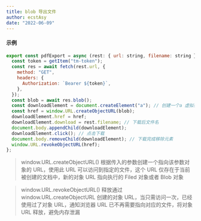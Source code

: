 ```yaml
---
title: blob 导出文件
author: ecstAsy
date: "2022-06-09"
---
```


#### 示例

```js
export const pdfExport = async (rest: { url: string, filename: string }) => {
  const token = getItem("tm-token");
  const res = await fetch(rest.url, {
    method: "GET",
    headers: {
      Authorization: `Bearer ${token}`,
    },
  });
  const blob = await res.blob();
  const downloadElement = document.createElement("a"); // 创建一个a 虚拟标签
  const href = window.URL.createObjectURL(blob);
  downloadElement.href = href;
  downloadElement.download = rest.filename; // 下载后文件名
  document.body.appendChild(downloadElement);
  downloadElement.click(); // 点击下载
  document.body.removeChild(downloadElement); // 下载完成移除元素
  window.URL.revokeObjectURL(href);
};
```

> window.URL.createObjectURL()
> 根据传入的参数创建一个指向该参数对象的 URL，使用此 URL 可以访问到指定的文件，这个 URL 仅存在于当前被创建的文档中，新的对象 URL 指向执行的 Filed 对象或者 Blob 对象

> window.URL.revokeObjectURL()
> 释放通过 window.URL.createObjectURL 创建的对象 URL，当只需访问一次，已经使用过了对象 URL，通知浏览器 URL 已不再需要指向对应的文件，将对象 URL 释放，避免内存泄漏
